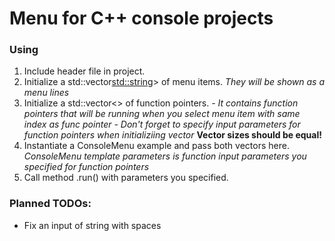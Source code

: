 # Menu for C++ console projects

### Using
1. Include header file in project.
2. Initialize a std::vector<std::string>> of menu items.
  *They will be shown as a menu lines*
3. Initialize a std::vector<> of function pointers.
  *- It contains function pointers that will be running
   when you select menu item with same index as func pointer*
   *- Don't forget to specify input parameters
   for function pointers when initializiing vector*
**Vector sizes should be equal!**
5. Instantiate a ConsoleMenu example and pass both vectors here.
   *ConsoleMenu template parameters is function input parameters
    you specified for function pointers*
7. Call method .run() with parameters you specified.

### Planned TODOs:
- Fix an input of string with spaces
